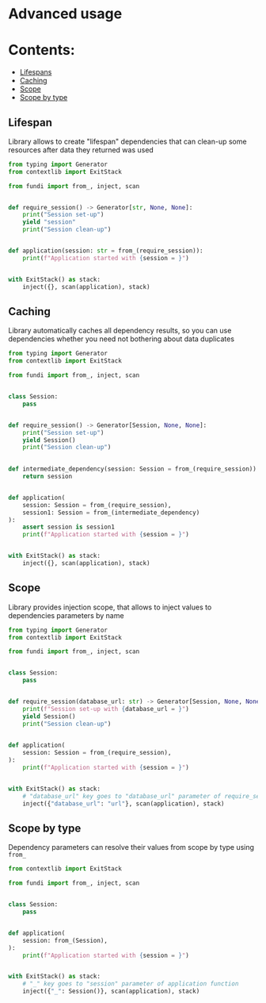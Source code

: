 # Advanced usage

# Contents:
- [Lifespans](#lifespan)
- [Caching](#caching)
- [Scope](#scope)
- [Scope by type](#scope-by-type)


## Lifespan
Library allows to create "lifespan" dependencies that can clean-up some
resources after data they returned was used
```python
from typing import Generator
from contextlib import ExitStack

from fundi import from_, inject, scan


def require_session() -> Generator[str, None, None]:
    print("Session set-up")
    yield "session"
    print("Session clean-up")


def application(session: str = from_(require_session)):
    print(f"Application started with {session = }")


with ExitStack() as stack:
    inject({}, scan(application), stack) 
```

## Caching
Library automatically caches all dependency results, 
so you can use dependencies whether you need not bothering
about data duplicates
```python
from typing import Generator
from contextlib import ExitStack

from fundi import from_, inject, scan


class Session:
    pass


def require_session() -> Generator[Session, None, None]:
    print("Session set-up")
    yield Session()
    print("Session clean-up")

    
def intermediate_dependency(session: Session = from_(require_session)):
    return session


def application(
    session: Session = from_(require_session),
    session1: Session = from_(intermediate_dependency)
):
    assert session is session1
    print(f"Application started with {session = }")


with ExitStack() as stack:
    inject({}, scan(application), stack) 
```

## Scope
Library provides injection scope, that allows to inject values to dependencies parameters by name

```python
from typing import Generator
from contextlib import ExitStack

from fundi import from_, inject, scan


class Session:
    pass


def require_session(database_url: str) -> Generator[Session, None, None]:
    print(f"Session set-up with {database_url = }")
    yield Session()
    print("Session clean-up")

    
def application(
    session: Session = from_(require_session),
):
    print(f"Application started with {session = }")


with ExitStack() as stack:
    # "database_url" key goes to "database_url" parameter of require_session function
    inject({"database_url": "url"}, scan(application), stack) 
```

## Scope by type
Dependency parameters can resolve their values from scope by type using `from_`
```python
from contextlib import ExitStack

from fundi import from_, inject, scan


class Session:
    pass


def application(
    session: from_(Session),
):
    print(f"Application started with {session = }")


with ExitStack() as stack:
    # "_" key goes to "session" parameter of application function
    inject({"_": Session()}, scan(application), stack) 
```